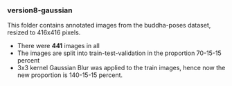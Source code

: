 ### **version8-gaussian**
This folder contains annotated images from the buddha-poses dataset, resized to 416x416 pixels.
- There were **441** images in all
- The images are split into train-test-validation in the proportion 70-15-15 percent
- 3x3 kernel Gaussian Blur was applied to the train images, hence now the new proportion is 140-15-15 percent.
